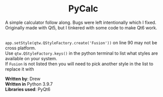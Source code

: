 <h1 align="center"> PyCalc</h1>

A simple calculator follow along. Bugs were left intentionally which I fixed. <br>
Originally made with Qt5, but I tinkered with some code to make Qt6 work.<br><br>

`app.setStyle(qtw.QStyleFactory.create('Fusion'))` on line 90 may not be cross platform.<br>
Use `qtw.QStyleFactory.keys()` in the python terminal to list what styles are available on your system.<br>
If `Fusion` is not listed then you will need to pick another style in the list to replace it with


**Written by**: Drew<br>
**Written in** Python 3.9.7<br>
**Libraries used**: PyQt6<br>